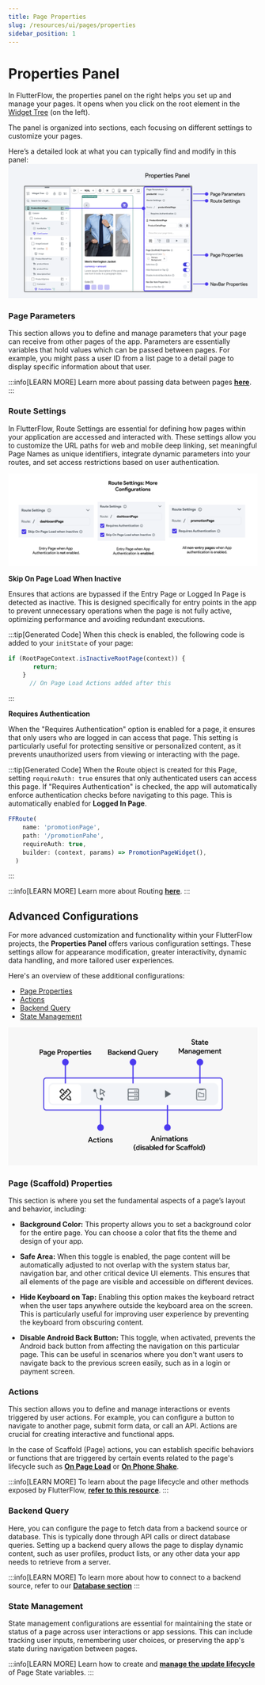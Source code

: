 ```yaml
---
title: Page Properties
slug: /resources/ui/pages/properties
sidebar_position: 1
---
```


# Properties Panel

In FlutterFlow, the properties panel on the right helps you set up and manage your pages. It opens when you click on the root element in the [Widget Tree](../widgets/intro-widgets.md#widget-tree) (on the left).

The panel is organized into sections, each focusing on different settings to customize your pages.

Here’s a detailed look at what you can typically find and modify in this panel:
![page-properties-panel.png](../imgs/page-properties-panel.png)

### Page Parameters

This section allows you to define and manage parameters that your page can
receive from other pages of the app. Parameters are essentially variables that
hold values which can be passed between pages. For example, you might pass a
user ID from a list page to a detail page to display specific information about
that user.

:::info[LEARN MORE]
Learn more about passing data between pages [**here**](../../../ff-concepts/navigation-routing/passing-data.md).
:::

### Route Settings

In FlutterFlow, Route Settings are essential for defining how pages within your
application are accessed and interacted with. These settings allow you to
customize the URL paths for web and mobile deep linking, set meaningful Page
Names as unique identifiers, integrate dynamic parameters into your routes, and
set access restrictions based on user authentication.

![route-settings-configs.png](imgs/route-settings-configs.png)

**Skip On Page Load When Inactive**

Ensures that actions are bypassed if the Entry Page or Logged In Page is detected as inactive. This is designed specifically for entry points in the app to prevent unnecessary operations when the page is not fully active, optimizing performance and avoiding redundant executions.

:::tip[Generated Code]
When this check is enabled, the following code is added to your `initState` of your page:
```js
if (RootPageContext.isInactiveRootPage(context)) {
       return;
    }
      // On Page Load Actions added after this
```
:::

**Requires Authentication**

When the "Requires Authentication" option is enabled for a page, it ensures that only users who are logged in can access that page. This setting is particularly useful for protecting sensitive or personalized content, as it prevents unauthorized users from viewing or interacting with the page.

:::tip[Generated Code]
When the Route object is created for this Page, setting `requireAuth: true` ensures that only authenticated users can access this page. If "Requires Authentication" is checked, the app will automatically enforce authentication checks before navigating to this page. This is automatically enabled for **Logged In Page**.

```js
FFRoute(
    name: 'promotionPage',
    path: '/promotionPahe',
    requireAuth: true, 
    builder: (context, params) => PromotionPageWidget(),
  )
```
:::


:::info[LEARN MORE]
Learn more about Routing [**here**](../../../ff-concepts/navigation-routing/nav-overview.md).
:::

## Advanced Configurations

For more advanced customization and functionality within your FlutterFlow
projects, the **Properties Panel** offers various configuration settings. These settings allow
for appearance modification, greater interactivity, dynamic data handling, and more tailored user
experiences.

Here's an overview of these additional configurations:

- [Page Properties](#page-scaffold-properties)
- [Actions](#actions)
- [Backend Query](#backend-query)
- [State Management](#state-management)

![advanced-configs.png](../imgs/advanced-configs.png)

### Page (Scaffold) Properties

This section is where you set the fundamental aspects of a page’s layout and
behavior, including:

- **Background Color:** This property allows you to set a background color for the
entire page. You can choose a color that fits the theme and design of your app.

- **Safe Area:** When this toggle is enabled, the page content will be
automatically adjusted to not overlap with the system status bar, navigation
bar, and other critical device UI elements. This ensures that all elements of
the page are visible and accessible on different devices.

- **Hide Keyboard on Tap:** Enabling this option makes the keyboard retract when
the
user taps anywhere outside the keyboard area on the screen. This is particularly
useful for improving user experience by preventing the keyboard from obscuring
content.

- **Disable Android Back Button:** This toggle, when activated, prevents the
Android
back button from affecting the navigation on this particular page. This can be
useful in scenarios where you don't want users to navigate back to the previous
screen easily, such as in a login or payment screen.

### Actions

This section allows you to define and manage interactions or events triggered by
user actions. For example, you can configure a button to navigate to another
page, submit form data, or call an API. Actions are crucial for creating
interactive and functional apps.

In the case of Scaffold (Page) actions, you can establish specific behaviors or
functions that are triggered by certain events related to the page's lifecycle such as [**On Page 
Load**](page-lifecycle.md#on-page-load-action-trigger) or [**On Phone Shake**](page-lifecycle.md#on-phone-shake-action-trigger). 

:::info[LEARN MORE]
To learn about the page lifecycle and other methods exposed by FlutterFlow, [**refer to this resource**](page-lifecycle.md).
:::

### Backend Query

Here, you can configure the page to fetch data from a backend source or
database. This is typically done through API calls or direct database queries.
Setting up a backend query allows the page to display dynamic content, such as
user profiles, product lists, or any other data your app needs to retrieve from
a server.

:::info[LEARN MORE]
To learn more about how to connect to a backend source, refer to our [**Database section**](../../../resources/control-flow/backend-logic/backend-query/backend-query.md)
:::

### State Management

State management configurations are essential for maintaining the state or
status of a page across user interactions or app sessions. This can include
tracking user inputs, remembering user choices, or preserving the app's state
during navigation between pages. 

:::info[LEARN MORE]
Learn how to create and **[manage the update lifecycle](page-lifecycle.md)** of Page State variables.
:::
